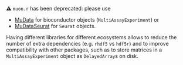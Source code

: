 ⚠️ `muon.r` has been deprecated: please use 

- [MuData](https://github.com/PMBio/MuDataMAE) for bioconductor objects (`MultiAssayExperiment`) or 
- [MuDataSeurat](https://github.com/PMBio/MuDataSeurat) for `Seurat` objects.

Having different libraries for different ecosystems allows to reduce the number of extra dependencies (e.g. `rhdf5` vs `hdf5r`) and to improve compatibility with other packages, such as to store matrices in a `MultiAssayExperiment` object as `DelayedArray`s on disk.
